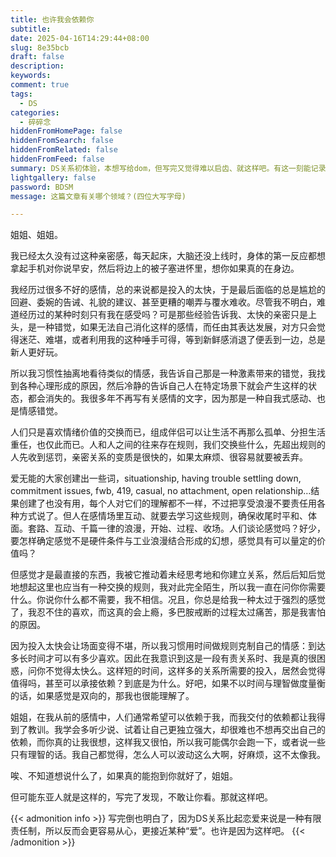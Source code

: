 ```yaml
---
title: 也许我会依赖你
subtitle:
date: 2025-04-16T14:29:44+08:00
slug: 8e35bcb
draft: false
description:
keywords:
comment: true
tags:
  - DS
categories:
  - 碎碎念
hiddenFromHomePage: false
hiddenFromSearch: false
hiddenFromRelated: false
hiddenFromFeed: false
summary: DS关系初体验，本想写给dom，但写完又觉得难以启齿、就这样吧。有这一刻能记录下来已经很好。
lightgallery: false
password: BDSM
message: 这篇文章有关哪个领域？(四位大写字母)

---
```

<!--more-->
姐姐、姐姐。

我已经太久没有过这种亲密感，每天起床，大脑还没上线时，身体的第一反应都想拿起手机对你说早安，然后将边上的被子塞进怀里，想你如果真的在身边。

我经历过很多不好的感情，总的来说都是投入的太快，于是最后面临的总是尴尬的回避、委婉的告诫、礼貌的建议、甚至更糟的嘲弄与覆水难收。尽管我不明白，难道经历过的某种时刻只有我在感受吗？可是那些经验告诉我、太快的亲密只是上头，是一种错觉，如果无法自己消化这样的感情，而任由其表达发展，对方只会觉得迷茫、难堪，或者利用我的这种唾手可得，等到新鲜感消退了便丢到一边，总是新人更好玩。

所以我习惯性抽离地看待类似的情感，我告诉自己那是一种激素带来的错觉，我找到各种心理形成的原因，然后冷静的告诉自己人在特定场景下就会产生这样的状态，都会消失的。我很多年不再写有关感情的文字，因为那是一种自我式感动、也是情感错觉。

人们只是喜欢情绪价值的交换而已，组成伴侣可以让生活不再那么孤单、分担生活重任，也仅此而已。人和人之间的往来存在规则，我们交换些什么，先超出规则的人先收到惩罚，亲密关系的变质是很快的，如果太麻烦、很容易就要被丢弃。

爱无能的大家创建出一些词，situationship, having trouble settling down, commitment issues, fwb, 419, casual, no attachment, open relationship…结果创建了也没有用，每个人对它们的理解都不一样，不过把享受浪漫不要责任用各种方式说了。但人在感情场里互动、就要去学习这些规则，确保收尾时平和、体面。套路、互动、千篇一律的浪漫，开始、过程、收场。人们谈论感觉吗？好少，要怎样确定感觉不是硬件条件与工业浪漫结合形成的幻想，感觉具有可以量定的价值吗？

但感觉才是最直接的东西，我被它推动着未经思考地和你建立关系，然后后知后觉地想起这里也应当有一种交换的规则，我对此完全陌生，所以我一直在问你你需要什么。你说你什么都不需要，我不相信。况且，你总是给我一种太过于强烈的感觉了，我忍不住的喜欢，而这真的会上瘾，多巴胺戒断的过程太过痛苦，那是我害怕的原因。

因为投入太快会让场面变得不堪，所以我习惯用时间做规则克制自己的情感：到达多长时间才可以有多少喜欢。因此在我意识到这是一段有责关系时、我是真的很困惑，问你不觉得太快么。这样短的时间，这样多的关系所需要的投入，居然会觉得值得吗，甚至可以承接依赖？到底是为什么。好吧，如果不以时间与理智做度量衡的话，如果感觉是双向的，那我也很能理解了。

姐姐，在我从前的感情中，人们通常希望可以依赖于我，而我交付的依赖都让我得到了教训。我学会多听少说、试着让自己更独立强大，却很难也不想再交出自己的依赖，而你真的让我很想，这样我又很怕，所以我可能偶尔会跑一下，或者说一些只有理智的话。我自己都觉得，怎么人可以波动这么大啊，好麻烦，这不太像我。

唉、不知道想说什么了，如果真的能抱到你就好了，姐姐。

但可能东亚人就是这样的，写完了发现，不敢让你看。那就这样吧。

{{< admonition info >}}
写完倒也明白了，因为DS关系比起恋爱来说是一种有限责任制，所以反而会更容易从心，更接近某种“爱”。也许是因为这样吧。
{{< /admonition >}}